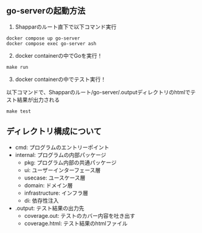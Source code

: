## go-serverの起動方法

1. Shapparのルート直下で以下コマンド実行

```
docker compose up go-server
docker compose exec go-server ash
```

2. docker containerの中でGoを実行！

```
make run
```

3. docker containerの中でテスト実行！

以下コマンドで、Shapparのルート/go-server/.outputディレクトリのhtmlでテスト結果が出力される

```
make test
```

## ディレクトリ構成について

- cmd: プログラムのエントリーポイント
- internal: プログラムの内部パッケージ
    - pkg: プログラム内部の共通パッケージ
    - ui: ユーザーインターフェース層
    - usecase: ユースケース層
    - domain: ドメイン層
    - infrastructure: インフラ層
    - di: 依存性注入
- .output: テスト結果の出力先
    - coverage.out: テストのカバー内容を吐き出す
    - coverage.html: テスト結果のhtmlファイル
